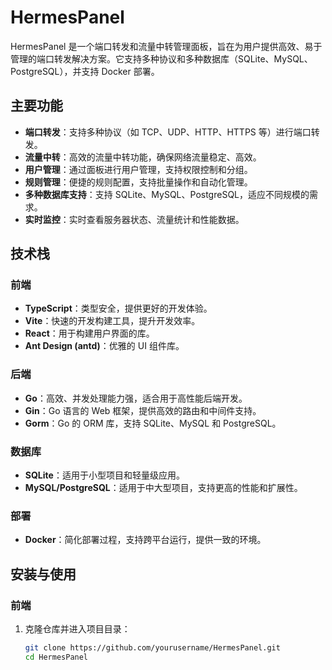 # HermesPanel

HermesPanel 是一个端口转发和流量中转管理面板，旨在为用户提供高效、易于管理的端口转发解决方案。它支持多种协议和多种数据库（SQLite、MySQL、PostgreSQL），并支持 Docker 部署。

## 主要功能

- **端口转发**：支持多种协议（如 TCP、UDP、HTTP、HTTPS 等）进行端口转发。
- **流量中转**：高效的流量中转功能，确保网络流量稳定、高效。
- **用户管理**：通过面板进行用户管理，支持权限控制和分组。
- **规则管理**：便捷的规则配置，支持批量操作和自动化管理。
- **多种数据库支持**：支持 SQLite、MySQL、PostgreSQL，适应不同规模的需求。
- **实时监控**：实时查看服务器状态、流量统计和性能数据。

## 技术栈

### 前端
- **TypeScript**：类型安全，提供更好的开发体验。
- **Vite**：快速的开发构建工具，提升开发效率。
- **React**：用于构建用户界面的库。
- **Ant Design (antd)**：优雅的 UI 组件库。

### 后端
- **Go**：高效、并发处理能力强，适合用于高性能后端开发。
- **Gin**：Go 语言的 Web 框架，提供高效的路由和中间件支持。
- **Gorm**：Go 的 ORM 库，支持 SQLite、MySQL 和 PostgreSQL。

### 数据库
- **SQLite**：适用于小型项目和轻量级应用。
- **MySQL/PostgreSQL**：适用于中大型项目，支持更高的性能和扩展性。

### 部署
- **Docker**：简化部署过程，支持跨平台运行，提供一致的环境。

## 安装与使用

### 前端
1. 克隆仓库并进入项目目录：
   ```bash
   git clone https://github.com/yourusername/HermesPanel.git
   cd HermesPanel
